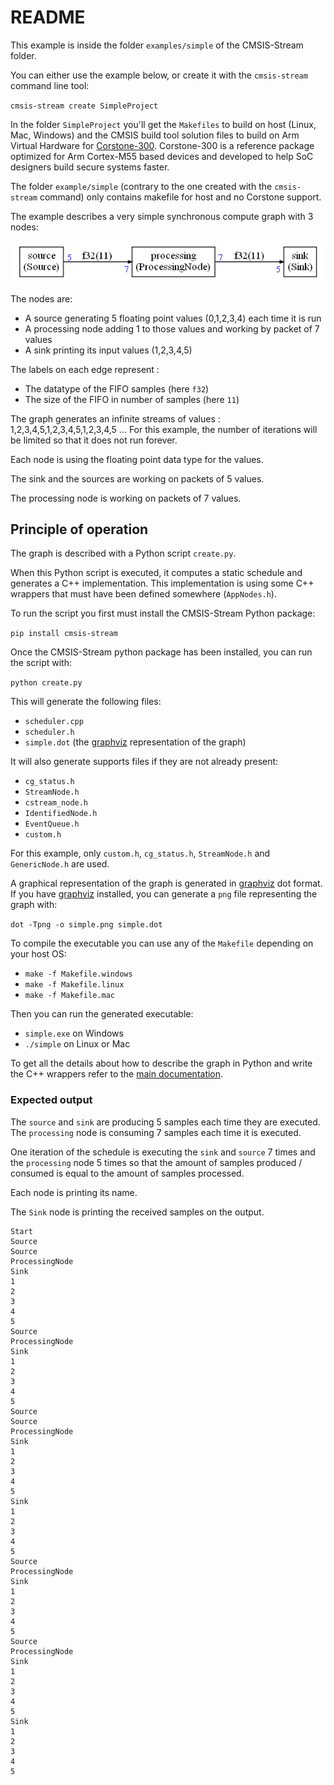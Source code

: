 # README

This example is inside the folder `examples/simple` of the CMSIS-Stream folder.

You can either use the example below, or create it with the `cmsis-stream` command line tool:

`cmsis-stream create SimpleProject`

In the folder `SimpleProject` you'll get the `Makefiles` to build on host (Linux, Mac, Windows) and the CMSIS build tool solution files to build on Arm Virtual Hardware for [Corstone-300](https://www.arm.com/products/silicon-ip-subsystems/corstone-300). Corstone-300 is a reference package optimized for Arm Cortex-M55 based devices and developed to help SoC designers build secure systems faster.

The folder `example/simple` (contrary to the one created with the `cmsis-stream` command) only contains makefile for host and no Corstone support.

The example describes a very simple synchronous compute graph with 3 nodes:

![simple](docassets/simple.png)

The nodes are:

* A source generating 5 floating point values (0,1,2,3,4) each time it is run
* A processing node adding 1 to those values and working by packet of 7 values
* A sink printing its input values (1,2,3,4,5)

The labels on each edge represent :

* The datatype of the FIFO samples (here `f32`)
* The size of the FIFO in number of samples (here `11`)

The graph generates an infinite streams of values : 1,2,3,4,5,1,2,3,4,5,1,2,3,4,5 ... For this example, the number of iterations will be limited so that it does not run forever.

Each node is using the floating point data type for the values.

The sink and the sources are working on packets of 5 values.

The processing node is working on packets of 7 values.

## Principle of operation

The graph is described with a Python script `create.py`.

When this Python script is executed, it computes a static schedule and generates a C++ implementation. This implementation is using some C++ wrappers that must have been defined somewhere (`AppNodes.h`). 

To run the script you first must install the CMSIS-Stream Python package:

`pip install cmsis-stream`

Once the CMSIS-Stream python package has been installed, you can run the script with:

`python create.py`

This will generate the following files:

* `scheduler.cpp`
* `scheduler.h`
* `simple.dot` (the [graphviz](https://graphviz.org/) representation of the graph)

It will also generate supports files if they are not already present:
* `cg_status.h`
* `StreamNode.h`
* `cstream_node.h`
* `IdentifiedNode.h`
* `EventQueue.h`
* `custom.h`

For this example, only `custom.h`, `cg_status.h`, `StreamNode.h` and `GenericNode.h` are used.


A graphical representation of the graph is generated in [graphviz](https://graphviz.org/) dot format. If you have [graphviz](https://graphviz.org/) installed, you can generate a `png` file representing the graph with:

`dot -Tpng -o simple.png simple.dot`

To compile the executable you can use any of the `Makefile` depending on your host OS:

* `make -f Makefile.windows`
* `make -f Makefile.linux`
* `make -f Makefile.mac`

Then you can run the generated executable:

* `simple.exe` on Windows
* `./simple` on Linux or Mac

To get all the details about how to describe the graph in Python and write the C++ wrappers refer to the [main documentation](../../README.md#How-to-write-the-Python-script-and-the-C-wrappers).


### Expected output

The `source` and `sink` are producing 5 samples each time they are executed. The `processing` node is consuming 7 samples each time it is executed.

One iteration of the schedule is executing the `sink` and `source` 7 times and the `processing` node 5 times so that the amount of samples produced / consumed is equal to the amount of samples processed.

Each node is printing its name.

The `Sink` node is printing the received samples on the output. 

```
Start
Source
Source
ProcessingNode
Sink
1
2
3
4
5
Source
ProcessingNode
Sink
1
2
3
4
5
Source
Source
ProcessingNode
Sink
1
2
3
4
5
Sink
1
2
3
4
5
Source
ProcessingNode
Sink
1
2
3
4
5
Source
ProcessingNode
Sink
1
2
3
4
5
Sink
1
2
3
4
5
```







